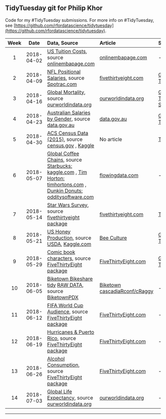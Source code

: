 ## TidyTuesday git for Philip Khor

Code for my #TidyTuesday submissions. For more info on #TidyTuesday, see [https://github.com/rfordatascience/tidytuesday](https://github.com/rfordatascience/tidytuesday).


| Week | Date | Data, Source | Article | Submission|
| :---: | :---: | :--- | :--- | :---|
| 1 | 2018-04-02 | [US Tuition Costs](https://github.com/rfordatascience/tidytuesday/blob/master/data/us_avg_tuition.xlsx), source [onlinembapage.com](https://onlinembapage.com/average-tuition-and-educational-attainment-in-the-united-states/) | [onlinembapage.com](https://onlinembapage.com/wp-content/uploads/2016/03/AverageTuition_Part1b.jpg) | - | 
| 2 | 2018-04-09 | [NFL Positional Salaries](https://github.com/rfordatascience/tidytuesday/blob/master/data/tidy_tuesday_week2.xlsx), source [Spotrac.com](http://www.spotrac.com/rankings/) | [fivethirtyeight.com](https://espnfivethirtyeight.files.wordpress.com/2017/05/morris-nflrb-1.png?w=575&h=488&quality=90&strip=info) | [GitHub](https://github.com/philip-khor/tidytuesday-pk/blob/master/week_2.md), [Twitter](https://twitter.com/philip_khor/status/985006914307158018)| 
| 3|  2018-04-16| [Global Mortality](https://github.com/rfordatascience/tidytuesday/blob/master/data/global_mortality.xlsx), source [ourworldindata.org](https://ourworldindata.org/) | [ourworldindata.org](https://ourworldindata.org/what-does-the-world-die-from) |[GitHub](https://github.com/philip-khor/tidytuesday-pk/blob/master/tidyweek3.md), [Twitter](https://twitter.com/philip_khor/status/986260025344606208), [Shiny app](https://philipk.shinyapps.io/Tidy3/)
| 4 | 2018-04-23| [Australian Salaries by Gender](https://github.com/rfordatascience/tidytuesday/blob/master/data/week4_australian_salary.csv), source [data.gov.au](https://data.gov.au/dataset/taxation-statistics-2013-14/resource/c506c052-be2f-4fba-8a65-90f9e60f7775?inner_span=True) | [data.gov.au](https://data.gov.au/dataset/taxation-statistics-2013-14/resource/c506c052-be2f-4fba-8a65-90f9e60f7775?inner_span=True)  |[GitHub](https://github.com/philip-khor/tidytuesday-pk/blob/master/tidyweek4.md), [Twitter](https://twitter.com/philip_khor/status/988760049085333504) |
| 5 | 2018-04-30 | [ACS Census Data (2015)](https://github.com/rfordatascience/tidytuesday/blob/master/data/week5_acs2015_county_data.csv), source [census.gov](https://factfinder.census.gov/faces/nav/jsf/pages/index.xhtml) , [Kaggle](https://www.kaggle.com/muonneutrino/us-census-demographic-data)  | No article | [Twitter](https://twitter.com/philip_khor/status/991173207980851200) | 
| 6 | 2018-05-07| [Global Coffee Chains](https://github.com/rfordatascience/tidytuesday/blob/master/data/week6_coffee_chains.xlsx), source [Starbucks: kaggle.com](https://www.kaggle.com/starbucks/store-locations) , [Tim Horton: timhortons.com](https://locations.timhortons.com/) , [Dunkin Donuts: odditysoftware.com](http://www.odditysoftware.com/download/download.php?filename=dunkin-donuts.zip) | [flowingdata.com](http://flowingdata.com/2014/03/18/coffee-place-geography/)|-|
| 7 | 2018-05-14 | [Star Wars Survey](https://github.com/fivethirtyeight/data/blob/master/star-wars-survey/StarWars.csv), source [fivethirtyeight package](https://github.com/rudeboybert/fivethirtyeight)    | [fivethirtyeight.com](https://fivethirtyeight.com/features/americas-favorite-star-wars-movies-and-least-favorite-characters/)  | [Twitter](https://twitter.com/philip_khor/status/996636928777666560)|
| 8 | 2018-05-21 | [US Honey Production](https://github.com/rfordatascience/tidytuesday/blob/master/data/week8_honey_production.zip), source [USDA](http://usda.mannlib.cornell.edu/MannUsda/viewDocumentInfo.do?documentID=1520), [Kaggle.com](https://www.kaggle.com/jessicali9530/honey-production) | [Bee Culture](http://www.beeculture.com/u-s-honey-industry-report-2016/) |[GitHub](https://github.com/philip-khor/tidytuesday-pk/blob/master/tidyweek8.md), [Twitter](https://twitter.com/philip_khor/status/1010923018602741760)|
| 9 | 2018-05-29 | [Comic book characters](https://github.com/rfordatascience/tidytuesday/blob/master/data/week9_comic_characters.csv), source [FiveThirtyEight package](https://github.com/rudeboybert/fivethirtyeight) | [FiveThirtyEight.com](https://fivethirtyeight.com/features/women-in-comic-books/)| [GitHub](https://github.com/philip-khor/tidytuesday-pk/blob/master/week9_final.md), [Twitter](https://twitter.com/philip_khor/status/1011114517755916288) | 
| 10 | 2018-06-05 | [Biketown Bikeshare tidy](https://github.com/rfordatascience/tidytuesday/blob/master/data/week10_biketown.zip) [RAW DATA](https://github.com/rfordatascience/tidytuesday/blob/master/data/week10_biketown_raw.zip), source [BiketownPDX](https://www.biketownpdx.com/system-data) | [Biketown](https://www.biketownpdx.com/system-data) [cascadiaRconf/cRaggy](https://cascadiarconf.com/agenda/#craggy) | - | 
| 11 | 2018-06-12 | [FIFA World Cup Audience](https://github.com/rfordatascience/tidytuesday/blob/master/data/week11_fifa_audience.csv), source [FiveThirtyEight package](https://github.com/rudeboybert/fivethirtyeight) | [FiveThirtyEight.com](https://fivethirtyeight.com/features/how-to-break-fifa/)| - |
| 12 | 2018-06-19 | [Hurricanes & Puerto Rico](https://github.com/rfordatascience/tidytuesday/tree/master/data), source [FiveThirtyEight package](https://github.com/rudeboybert/fivethirtyeight) | [FiveThirtyEight.com](https://fivethirtyeight.com/features/the-media-really-has-neglected-puerto-rico/)|-|
| 13 | 2018-06-26 | [Alcohol Consumption](https://github.com/rfordatascience/tidytuesday/tree/master/data), source [FiveThirtyEight package](https://github.com/rudeboybert/fivethirtyeight) | [FiveThirtyEight.com](https://fivethirtyeight.com/features/dear-mona-followup-where-do-people-drink-the-most-beer-wine-and-spirits/)|-|
| 14 | 2018-07-03 | [Global Life Expectancy](https://github.com/rfordatascience/tidytuesday/tree/master/data), source [ourworldindata.org](https://ourworldindata.org/) | [ourworldindata.org](https://ourworldindata.org/life-expectancy)|-|
***
